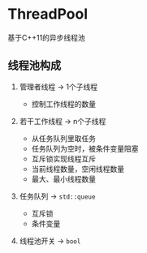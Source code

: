 # ThreadPool
基于C++11的异步线程池
## 线程池构成
1. 管理者线程 -> 1个子线程
    - 控制工作线程的数量

2. 若干工作线程 -> n个子线程
    - 从任务队列里取任务
    - 任务队列为空时，被条件变量阻塞
    - 互斥锁实现线程互斥
    - 当前线程数量，空闲线程数量
    - 最大、最小线程数量

3. 任务队列 -> `std::queue`
    - 互斥锁
    - 条件变量

4. 线程池开关 -> `bool`
